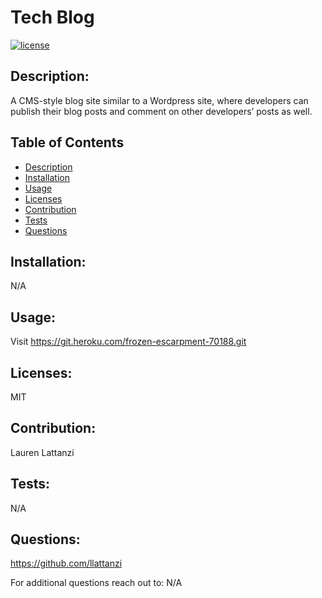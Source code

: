 # Tech Blog
  [![license](https://img.shields.io/badge/license-MIT-blue)](https://opensource.org/licenses/MIT) 

  ## Description:
  A CMS-style blog site similar to a Wordpress site, where developers can publish their blog posts and comment on other developers’ posts as well.

  ## Table of Contents
  - [Description](#description)
  - [Installation](#installation)
  - [Usage](#usage)
  - [Licenses](#licenses)
  - [Contribution](#contribution)
  - [Tests](#tests)
  - [Questions](#questions)

  ## Installation:
  N/A

  ## Usage:
  Visit https://git.heroku.com/frozen-escarpment-70188.git

  ## Licenses:
  MIT<br/>

  ## Contribution:
  Lauren Lattanzi

  ## Tests:
  N/A

  ## Questions:
  https://github.com/llattanzi

  For additional questions reach out to: N/A
